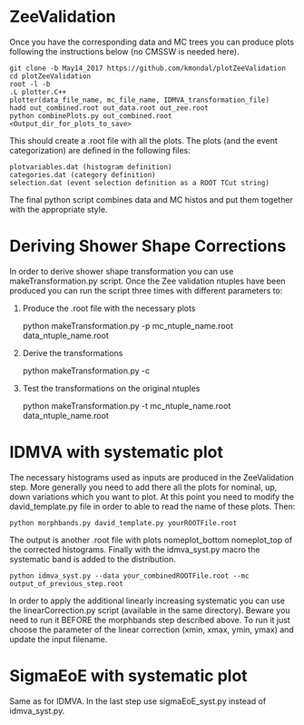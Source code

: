 ZeeValidation
===============

Once you have the corresponding data and MC trees you can produce plots following the instructions below (no CMSSW is needed here).

```
git clone -b May14_2017 https://github.com/kmondal/plotZeeValidation
cd plotZeeValidation
root -l -b
.L plotter.C++
plotter(data_file_name, mc_file_name, IDMVA_transformation_file)
hadd out_combined.root out_data.root out_zee.root
python combinePlots.py out_combined.root <Output_dir_for_plots_to_save>
```

This should create a .root file with all the plots. The plots (and the event categorization) are defined in the following files:

    plotvariables.dat (histogram definition)
    categories.dat (category definition)
    selection.dat (event selection definition as a ROOT TCut string)

The final python script combines data and MC histos and put them together with the appropriate style.

Deriving Shower Shape Corrections
=======================================

In order to derive shower shape transformation you can use makeTransformation.py script. Once the Zee validation ntuples have been produced you can 
run the script three times with different parameters to: 
1. Produce the .root file with the necessary plots 
   
   python makeTransformation.py -p mc_ntuple_name.root data_ntuple_name.root

2. Derive the transformations 

   python makeTransformation.py -c

3. Test the transformations on the original ntuples 

   python makeTransformation.py -t mc_ntuple_name.root data_ntuple_name.root

IDMVA with systematic plot
==========================

The necessary histograms used as inputs are produced in the ZeeValidation step. More generally you need to add there all the plots for nominal, up, down variations which you want to plot. At this point you need to modify the david_template.py file in order to able to read the name of these plots. Then:

```
python morphbands.py david_template.py yourROOTFile.root
```

The output is another .root file with plots nomeplot_bottom nomeplot_top of the corrected histograms. Finally with the idmva_syst.py macro the systematic band is added to the distribution.

```
python idmva_syst.py --data your_combinedROOTFile.root --mc output_of_previous_step.root
```

In order to apply the additional linearly increasing systematic you can use the linearCorrection.py script (available in the same directory). Beware you need to run it BEFORE the morphbands step described above. To run it just choose the parameter of the linear correction (xmin, xmax, ymin, ymax) and update the input filename.

SigmaEoE with systematic plot
============================

Same as for IDMVA. In the last step use sigmaEoE_syst.py instead of idmva_syst.py.